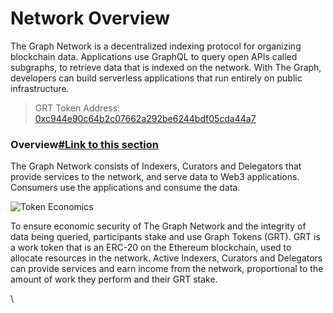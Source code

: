 # Network Overview

The Graph Network is a decentralized indexing protocol for organizing blockchain data. Applications use GraphQL to query open APIs called subgraphs, to retrieve data that is indexed on the network. With The Graph, developers can build serverless applications that run entirely on public infrastructure.

> GRT Token Address: [0xc944e90c64b2c07662a292be6244bdf05cda44a7](https://etherscan.io/token/0xc944e90c64b2c07662a292be6244bdf05cda44a7)

### Overview[#Link to this section](https://thegraph.com/docs/en/about/network/#overview) <a href="#overview" id="overview"></a>

The Graph Network consists of Indexers, Curators and Delegators that provide services to the network, and serve data to Web3 applications. Consumers use the applications and consume the data.

![Token Economics](https://thegraph.com/docs/img/Network-roles@2x.png)

To ensure economic security of The Graph Network and the integrity of data being queried, participants stake and use Graph Tokens (GRT). GRT is a work token that is an ERC-20 on the Ethereum blockchain, used to allocate resources in the network. Active Indexers, Curators and Delegators can provide services and earn income from the network, proportional to the amount of work they perform and their GRT stake.

\
